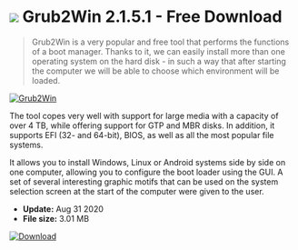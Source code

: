 # ![](https://cdn.softexe.net/static/icon/4/grub2win-8229.png) Grub2Win 2.1.5.1 - Free Download

> Grub2Win is a very popular and free tool that performs the functions of a boot manager. Thanks to it, we can easily install more than one operating system on the hard disk - in such a way that after starting the computer we will be able to choose which environment will be loaded.

[![Grub2Win](https://gallery.dpcdn.pl/imgc/Tools/82527/g_-_420x350_1.5_-_xaa65892c-12fc-41d9-b30c-4a83aa196642.jpeg)](https://softexe.net/win/disks-files/other/grub2win:hbba.html)

The tool copes very well with support for large media with a capacity of over 4 TB, while offering support for GTP and MBR disks. In addition, it supports EFI (32- and 64-bit), BIOS, as well as all the most popular file systems.
 
 It allows you to install Windows, Linux or Android systems side by side on one computer, allowing you to configure the boot loader using the GUI. A set of several interesting graphic motifs that can be used on the system selection screen at the start of the computer were given to the user.


- **Update:** Aug 31 2020
- **File size:** 3.01 MB

[![Download](https://cdn.softexe.net/static/img/download.png)](https://softexe.net/win/disks-files/other/grub2win:hbba.html)

